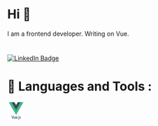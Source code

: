# Hi :wave:
I am a frontend developer. Writing on Vue.
#
<div id="badges">
  <a href="https://www.linkedin.com/in/artsergienko/">
    <img src="https://img.shields.io/badge/LinkedIn-blue?style=for-the-badge&logo=linkedin&logoColor=white" alt="LinkedIn Badge"/>
  </a>
</div>

# :wrench: Languages and Tools :
<div>
  <img src="https://github.com/devicons/devicon/blob/master/icons/vuejs/vuejs-original-wordmark.svg" title="VueJS" alt="VueJS" width="40" height="40"/>&nbsp;
</div>
